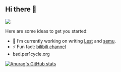 ## Hi there 👋

![](https://komarev.com/ghpvc/?username=per1cycle)

Here are some ideas to get you started:
- 🔭 I’m currently working on writing [Lest](https://github.com/per1cycle/lest) and [semu](https://github.com/per1cycle/semu).
- ⚡ Fun fact: [bilibili channel](https://space.bilibili.com/394032692?spm_id_from=333.337.0.0)
- bsd.per1cycle.org

[![Anurag's GitHub stats](https://github-readme-stats.vercel.app/api?username=per1cycle)](https://github.com/anuraghazra/github-readme-stats)
